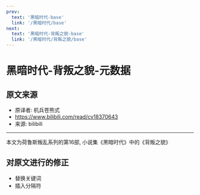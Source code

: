 ```yaml
---
prev:
  text: '黑暗时代-base'
  link: '/黑暗时代/base'
next:
  text: '黑暗时代-背叛之貌-base'
  link: '/黑暗时代/背叛之貌/base'
---
```


# 黑暗时代-背叛之貌-元数据

## 原文来源

+ 原译者: 机兵苍熊式
+ <https://www.bilibili.com/read/cv18370643>
+ 来源: bilibili

--------

本文为荷鲁斯叛乱系列的第16部, 小说集《黑暗时代》中的《背叛之貌》

## 对原文进行的修正

+ 替换关键词
+ 插入分隔符
